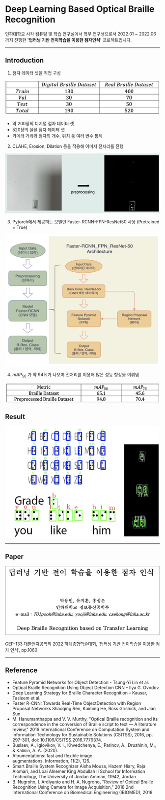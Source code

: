# Deep Learning Based Optical Braille Recognition

인하대학교 시각 컴퓨팅 및 학습 연구실에서 학부 연구생으로서
2022.01 ~ 2022.06까지 진행한 **'딥러닝 기반 전이학습을 이용한 점자인식'** 프로젝트입니다.

---

## Introduction

1. 점자 데이터 셋을 직접 구성 

![Untitled](image/Untitled.png)

- 약 200장의 디지털 점자 데이터 셋
- 520장의 실물 점자 데이터 셋
- 카메라 거리와 점자의 개수, 위치 등 여러 변수 통제

2. CLAHE, Erosion, Dilation 등을 적용해 이미지 전처리를 진행

![Untitled](image/Untitled%201.png)

3. Pytorch에서 제공하는 모델인 Faster-RCNN-FPN-ResNet50 사용 (Pretrained = True)

![Untitled](image/Untitled%202.png)

4. $mAP_{50}$ 가 약 94%가 나오며 전처리를 이용해 많은 성능 향상을 이뤄냄

![Untitled](image/Untitled%203.png)

## Result

![Untitled](image/Untitled%204.png)

---

## Paper

![Untitled](image/Untitled%205.png)

GEP-133 대한전자공학회 2022 하계종합학술대회, ‘딥러닝 기반 전이학습을 이용한 점자 인식’, pp.1060

---

## Reference

- Feature Pyramid Networks for Object Detection - Tsung-Yi Lin et al.
- Optical Braille Recognition Using Object Detection CNN – Ilya G. Ovodov
- Deep Learning Strategy for Braille Character Recognition – Kausar, Tasleem et al.
- Faster R-CNN: Towards Real-Time ObjectDetection with Region Proposal Networks Shaoqing Ren, Kaiming He, Ross Girshick, and Jian Sun
- M. Hanumanthappa and V. V. Murthy, "Optical Braille recognition and its correspondence in the conversion of Braille script to text — A literature review," 2016 International Conference on Computation System and Information Technology for Sustainable Solutions (CSITSS), 2016, pp. 297-301, doi: 10.1109/CSITSS.2016.7779374.
- Buslaev, A., Iglovikov, V. I., Khvedchenya, E., Parinov, A., Druzhinin, M., & Kalinin, A. A. (2020).
- Albumentations: fast and flexible image augmentations. Information, 11(2), 125.
- Smart Braille System Recognizer Aisha Mousa, Hazem Hiary, Raja Alomari, and Loai Alnemer King Abdullah II School for Information Technology, The University of Jordan Amman, 11942, Jordan
- B. Nugroho, I. Ardiyanto and H. A. Nugroho, "Review of Optical Braille Recognition Using Camera for Image Acquisition," 2018 2nd International Conference on Biomedical Engineering (IBIOMED), 2018
